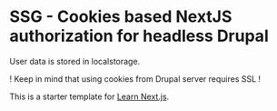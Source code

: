 #  SSG - Cookies based NextJS authorization for headless Drupal

User data is stored in localstorage.

! Keep in mind that using cookies from Drupal server requires SSL ! 

This is a starter template for [Learn Next.js](https://nextjs.org/learn).